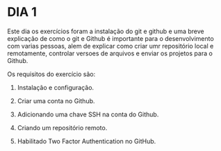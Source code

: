 # DIA 1

Este dia os exercícios foram a instalação do git e github e uma breve explicação de como o git e Github é importante para o desenvolvimento com varias pessoas, alem de explicar como criar umr repositório local e remotamente, controlar versoes de arquivos e enviar os projetos para o Github.

Os requisitos do exercício são:

1. Instalação e configuração.

2. Criar uma conta no Github.

3. Adicionando uma chave SSH na conta do Github.

4. Criando um repositório remoto.

5. Habilitado Two Factor Authentication no GitHub.
